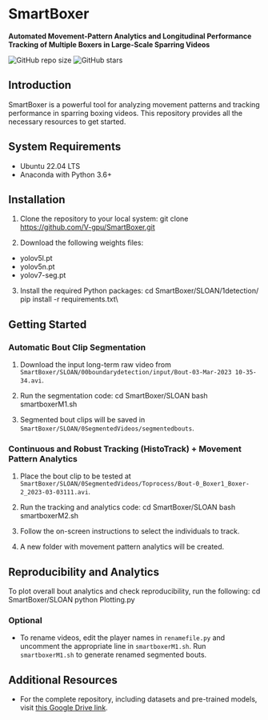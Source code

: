 # SmartBoxer
**Automated Movement-Pattern Analytics and Longitudinal Performance Tracking of Multiple Boxers in Large-Scale Sparring Videos**

![GitHub repo size](https://img.shields.io/github/repo-size/V-gpu/SmartBoxer)
![GitHub stars](https://img.shields.io/github/stars/V-gpu/SmartBoxer)

## Introduction
SmartBoxer is a powerful tool for analyzing movement patterns and tracking performance in sparring boxing videos. This repository provides all the necessary resources to get started.

## System Requirements
- Ubuntu 22.04 LTS
- Anaconda with Python 3.6+

## Installation
1. Clone the repository to your local system:
git clone https://github.com/V-gpu/SmartBoxer.git

2. Download the following weights files:
- yolov5l.pt
- yolov5n.pt
- yolov7-seg.pt

3. Install the required Python packages:
cd SmartBoxer/SLOAN/1detection/
pip install -r requirements.txt\

## Getting Started
### Automatic Bout Clip Segmentation
1. Download the input long-term raw video from `SmartBoxer/SLOAN/00boundarydetection/input/Bout-03-Mar-2023 10-35-34.avi`.

2. Run the segmentation code:
cd SmartBoxer/SLOAN
bash smartboxerM1.sh

3. Segmented bout clips will be saved in `SmartBoxer/SLOAN/0SegmentedVideos/segmentedbouts`.

### Continuous and Robust Tracking (HistoTrack) + Movement Pattern Analytics
1. Place the bout clip to be tested at `SmartBoxer/SLOAN/0SegmentedVideos/Toprocess/Bout-0_Boxer1_Boxer-2_2023-03-03111.avi`.

2. Run the tracking and analytics code:
cd SmartBoxer/SLOAN
bash smartboxerM2.sh

3. Follow the on-screen instructions to select the individuals to track.

4. A new folder with movement pattern analytics will be created.

## Reproducibility and Analytics
To plot overall bout analytics and check reproducibility, run the following:
cd SmartBoxer/SLOAN
python Plotting.py

### Optional
- To rename videos, edit the player names in `renamefile.py` and uncomment the appropriate line in `smartboxerM1.sh`. Run `smartboxerM1.sh` to generate renamed segmented bouts.

## Additional Resources
- For the complete repository, including datasets and pre-trained models, visit [this Google Drive link](https://drive.google.com/drive/folders/1zMeZAZI32kszZup85OTsRsr5KrcppYjQ).
